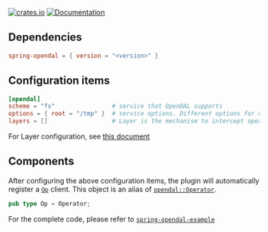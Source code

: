 
[![crates.io](https://img.shields.io/crates/v/spring-opendal.svg)](https://crates.io/crates/spring-opendal)
[![Documentation](https://docs.rs/spring-opendal/badge.svg)](https://docs.rs/spring-opendal)

## Dependencies

```toml
spring-opendal = { version = "<version>" }
```

## Configuration items

```toml
[opendal]
scheme = "fs"                # service that OpenDAL supports
options = { root = "/tmp" }  # service options. Different options for different scheme
layers = []                  # Layer is the mechanism to intercept operations.
```

For Layer configuration, see [this document](https://docs.rs/opendal/latest/opendal/layers/index.html)

## Components

After configuring the above configuration items, the plugin will automatically register a [`Op`](https://docs.rs/spring-opendal/latest/spring_opendal/type.Op.html) client. This object is an alias of [`opendal::Operator`](https://docs.rs/opendal/latest/opendal/struct.Operator.html).

```rust
pub type Op = Operator;
```

For the complete code, please refer to [`spring-opendal-example`](https://github.com/spring-rs/spring-rs/tree/master/examples/spring-opendal-example)